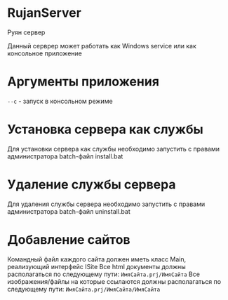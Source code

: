 # RujanServer
Руян сервер

Данный серврер может работать как Windows service или как консольное приложение

# Аргументы приложения
`--с` - запуск в консольном режиме

# Установка сервера как службы
Для установки сервера как службы необходимо запустить с правами администратора batch-файл install.bat

# Удаление службы сервера
Для удаления службы сервера необходимо запустить с правами администратора batch-файл uninstall.bat

# Добавление сайтов
Командный файл каждого сайта должен иметь класс Main, реализующий интерфейс ISite
Все html документы должны располагаться по следующему пути: `ИмяСайта.prj/ИмяСайта`
Все изображения/файлы на которые ссылаются должны располагаться по следующему пути: `ИмяСайта.prj/ИмяСайта/ИмяСайта`
